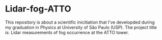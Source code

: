 # Lidar-fog-ATTO
This repository is about a scientific inicitiation that I've developded during my graduation in Physics at University of São Paulo (USP). The project title is: Lidar measurements of fog occurrence at the ATTO tower.
